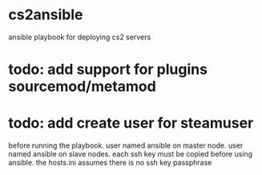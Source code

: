 # cs2ansible
ansible playbook for deploying cs2 servers
 
  
  # todo: add support for plugins sourcemod/metamod
  # todo: add create user for steamuser


before running the playbook. user named ansible on master node. user named ansible on slave nodes. each ssh key must be copied before using ansible. the hosts.ini assumes there is no ssh key passphrase

